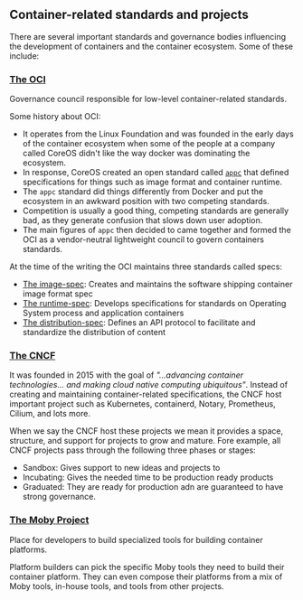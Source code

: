 ## Container-related standards and projects

There are several important standards and governance bodies influencing the development of containers and the container ecosystem. Some of these include:
### [__The OCI__](https://opencontainers.org/)

Governance council responsible for low-level container-related standards.

Some history about OCI:
- It operates from the Linux Foundation and was founded in the early days of the container ecosystem when some of the people at a company called CoreOS didn't like the way docker was dominating the ecosystem.
- In response, CoreOS created an open standard called [`appc`](https://github.com/appc/spec) that defined specifications for things such as image format and container runtime.
- The `appc` standard did things differently from Docker and put the ecosystem in an awkward position with two competing standards.
- Competition is usually a good thing, competing standards are generally bad, as they generate confusion that slows down user adoption.
- The main figures of `appc` then decided to came together and formed the OCI as a vendor-neutral lightweight council to govern containers standards.

At the time of the writing the OCI maintains three standards called specs:
- [The image-spec](https://github.com/opencontainers/image-spec): Creates and maintains the software shipping container image format spec
- [The runtime-spec](https://github.com/opencontainers/runtime-spec): Develops specifications for standards on Operating System process and application containers
- [The distribution-spec](https://github.com/opencontainers/distribution-spec): Defines an API protocol to facilitate and standardize the distribution of content
 
### [__The CNCF__](https://www.cncf.io/)

It was founded in 2015 with the goal of _"...advancing container technologies... and making cloud native computing ubiquitous"_. Instead of creating and maintaining container-related specifications, the CNCF host important project such as Kubernetes, containerd, Notary, Prometheus, Cilium, and lots more.

When we say the CNCF host these projects we mean it provides a space, structure, and support for projects to grow and mature. Fore example, all CNCF projects pass through the following three phases or stages:
- Sandbox: Gives support to new ideas and projects to
- Incubating: Gives the needed time to be production ready products
- Graduated: They are ready for production adn are guaranteed to have strong governance.

### [__The Moby Project__](https://mobyproject.org/)

Place for developers to build specialized tools for building container platforms.

Platform builders can pick the specific Moby tools they need to build their container platform. They can even compose their platforms from a mix of Moby tools, in-house tools, and tools from other projects.

